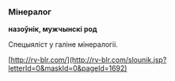 ### Мінералог
**назоўнік, мужчынскі род**

Спецыяліст у галіне мінералогіі.

<a rel="author">[http://rv-blr.com/](http://rv-blr.com/slounik.jsp?letterId=0&maskId=0&pageId=1692)</a>
